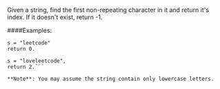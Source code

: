 Given a string, find the first non-repeating character in it and return it's index. If it doesn't exist, return -1.

####Examples:
```
s = "leetcode"
return 0.

s = "loveleetcode",
return 2.```

**Note**: You may assume the string contain only lowercase letters.